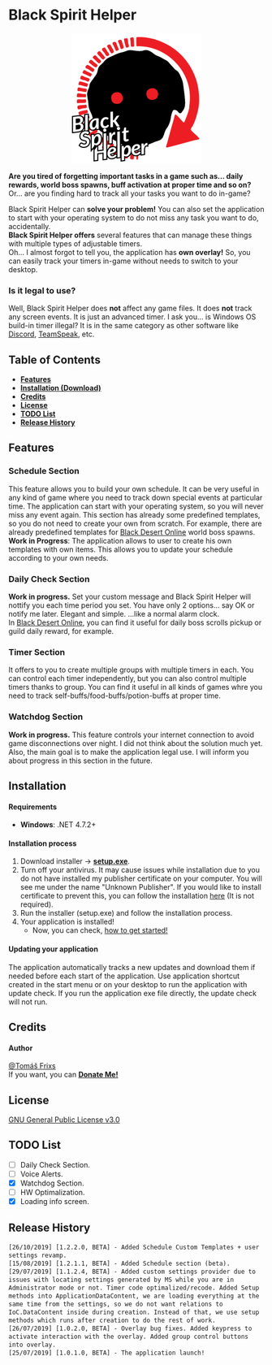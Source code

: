 ﻿# Black Spirit Helper

<p align="center">
    <img src="Resources/logo_red_text_512.png" alt="Logo Black Spirit Helper" width="256" style="text-align:center;">
</p>

**Are you tired of forgetting important tasks in a game such as... daily rewards, world boss spawns, buff activation at proper time and so on?**  
Or... are you finding hard to track all your tasks you want to do in-game?  
  
Black Spirit Helper can **solve your problem!** You can also set the application to start with your operating system to do not miss any task you want to do, accidentally.  
**Black Spirit Helper offers** several features that can manage these things with multiple types of adjustable timers.  
Oh... I almost forgot to tell you, the application has **own overlay!** So, you can easily track your timers in-game without needs to switch to your desktop.
### Is it legal to use?
Well, Black Spirit Helper does **not** affect any game files. It does **not** track any screen events. It is just an advanced timer. I ask you... is Windows OS build-in timer illegal? It is in the same category as other software like [Discord](https://discordapp.com/), [TeamSpeak](https://www.teamspeak.com), etc.

## Table of Contents
- **[Features](#features)**
- **[Installation (Download)](#installation)**
- **[Credits](#credits)**
- **[License](#license)**
- **[TODO List](#todo-list)**
- **[Release History](#release-history)**

## Features
### Schedule Section
This feature allows you to build your own schedule. It can be very useful in any kind of game where you need to track down special events at particular time. The application can start with your operating system, so you will never miss any event again. This section has already some predefined templates, so you do not need to create your own from scratch. For example, there are already predefined templates for [Black Desert Online](https://www.blackdesertonline.com) world boss spawns.  
**Work in Progress**: The application allows to user to create his own templates with own items. This allows you to update your schedule according to your own needs.
### Daily Check Section
**Work in progress.** Set your custom message and Black Spirit Helper will nottify you each time period you set. You have only 2 options... say OK or notify me later. Elegant and simple. ...like a normal alarm clock.  
In [Black Desert Online](https://www.blackdesertonline.com), you can find it useful for daily boss scrolls pickup or guild daily reward, for example.
### Timer Section
It offers to you to create multiple groups with multiple timers in each. You can control each timer independently, but you can also control multiple timers thanks to group. You can find it useful in all kinds of games whre you need to track self-buffs/food-buffs/potion-buffs at proper time.
### Watchdog Section
**Work in progress.** This feature controls your internet connection to avoid game disconnections over night. I did not think about the solution much yet. Also, the main goal is to make the application legal use. I will inform you about progress in this section in the future.

## Installation
#### Requirements
- **Windows**: .NET 4.7.2+

#### Installation process
1. Download installer -> **[setup.exe](Release/setup.exe?raw=true)**.
2. Turn off your antivirus. It may cause issues while installation due to you do not have installed my publisher certificate on your computer. You will see me under the name "Unknown Publisher". If you would like to install certificate to prevent this, you can follow the installation [here](https://github.com/Frixs/BlackSpiritHelper/wiki/Certificate-installation) (It is not required).
3. Run the installer (setup.exe) and follow the installation process.
4. Your application is installed!
    - Now, you can check, [how to get started!](https://github.com/Frixs/BlackSpiritHelper/wiki)
    
#### Updating your application
The application automatically tracks a new updates and download them if needed before each start of the application. Use application shortcut created in the start menu or on your desktop to run the application with update check. If you run the application exe file directly, the update check will not run.

## Credits
#### Author
[@Tomáš Frixs](https://github.com/Frixs)  
If you want, you can **[Donate Me!](https://www.paypal.com/cgi-bin/webscr?cmd=_s-xclick&hosted_button_id=QE2V3BNQJVG5W&source=url)**

## License
[GNU General Public License v3.0](https://github.com/Frixs/BlackSpiritHelper/blob/master/LICENSE)

## TODO List
- [ ] Daily Check Section.
- [ ] Voice Alerts.
- [x] Watchdog Section.
- [ ] HW Optimalization.
- [x] Loading info screen.

## Release History
```
[26/10/2019] [1.2.2.0, BETA] - Added Schedule Custom Templates + user settings revamp.
[15/08/2019] [1.2.1.1, BETA] - Added Schedule section (beta).
[29/07/2019] [1.1.2.4, BETA] - Added custom settings provider due to issues with locating settings generated by MS while you are in Administrator mode or not. Timer code optimalized/recode. Added Setup methods into ApplicationDataContent, we are loading everything at the same time from the settings, so we do not want relations to IoC.DataContent inside during creation. Instead of that, we use setup methods which runs after creation to do the rest of work.
[26/07/2019] [1.0.2.0, BETA] - Overlay bug fixes. Added keypress to activate interaction with the overlay. Added group control buttons into overlay.
[25/07/2019] [1.0.1.0, BETA] - The application launch!
```
